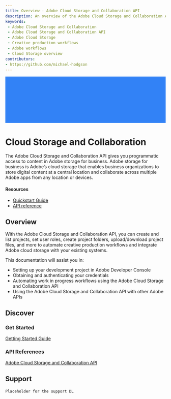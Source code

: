 ```yaml
---
title: Overview - Adobe Cloud Storage and Collaboration API
description: An overview of the Adobe Cloud Storage and Collaboration API
keywords:
 - Adobe Cloud Storage and Collaboration
 - Adobe Cloud Storage and Collaboration API
 - Adobe Cloud Storage
 - Creative production workflows
 - Adobe workflows
 - Cloud Storage overview
contributors:
- https://github.com/michael-hodgson
---
```

<Hero slots="image, heading, text" background="rgb(64, 34, 138)" hideBreadcrumbNav={false}/>

![Hero image](../pages/guides/images/banner.png)

# Cloud Storage and Collaboration

The Adobe Cloud Storage and Collaboration API gives you programmatic access to content in Adobe storage for business. Adobe storage for business is Adobe’s cloud storage that enables business organizations to store digital content at a central location and collaborate across multiple Adobe apps from any location or devices.

<Resources slots="heading, links"/>

#### Resources

* [Quickstart Guide](./guides/quick_start/index.md)
* [API reference](./api/index.md)

## Overview



With the Adobe Cloud Storage and Collaboration API, you can create and list projects, set user roles, create project folders, upload/download project files, and more to automate creative production workflows and integrate Adobe cloud storage with your existing systems.

This documentation will assist you in:

* Setting up your development project in Adobe Developer Console
* Obtaining and authenticating your credentials
* Automating work in progress workflows using the Adobe Cloud Storage and Collaboration API
* Using the Adobe Cloud Storage and Collaboration API with other Adobe APIs

## Discover

### Get Started

[Getting Started Guide](./guides/getting_started/index.md)

### API References

[Adobe Cloud Storage and Collaboration API](./api/index.md)

## Support

`Placeholder for the support DL`
